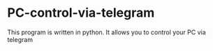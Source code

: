 # PC-control-via-telegram
This program is written in python. It allows you to control your PC via telegram
